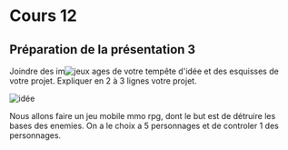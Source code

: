 # Cours 12
## Préparation de la présentation 3 
Joindre des im![jeux](https://user-images.githubusercontent.com/112108594/206455300-a1c21223-18f8-4e4d-a4a4-b131cbd33fdc.PNG)
ages de votre tempête d'idée et des esquisses de votre projet. Expliquer en 2 à 3 lignes votre projet. 

![idée](https://user-images.githubusercontent.com/112108594/206455290-307423e8-4212-4a34-ab9e-bcc7e92e04a7.PNG)

Nous allons faire un jeu mobile mmo rpg, dont le but est de détruire les bases des enemies. On a le choix a 5 personnages et de controler 1 des personnages.
